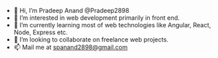 - 👋 Hi, I’m Pradeep Anand @Pradeep2898
- 👀 I’m interested in web development primarily in front end.
- 🌱 I’m currently learning most of web technologies like Angular, React, Node, Express etc.
- 💞️ I’m looking to collaborate on freelance web projects.
- 📫 Mail me at spanand2898@gmail.com

<!---
Pradeep2898/Pradeep2898 is a ✨ special ✨ repository because its `README.md` (this file) appears on your GitHub profile.
You can click the Preview link to take a look at your changes.
--->

